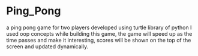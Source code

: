 # Ping_Pong
a ping pong game for two players developed using turtle library of python
I used oop concepts while building this game, the game will speed up as the time passes and make it interesting, scores will be shown on the top of the screen and updated dynamically.
